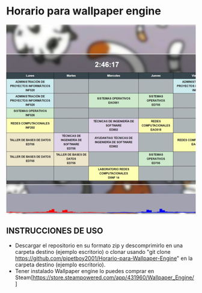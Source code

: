 # Horario para wallpaper engine
![Preview wallpaper](preview.jpg)
## INSTRUCCIONES DE USO
- Descargar el repositorio en su formato zip y descomprimirlo en una carpeta destino (ejemplo escritorio) o clonar usando "git clone https://github.com/pipetboy2001/Horario-para-Wallpaper-Engine" en la carpeta destino (ejemplo escritorio).
- Tener instalado Wallpaper engine lo puedes comprar en Steam[https://store.steampowered.com/app/431960/Wallpaper_Engine/]
